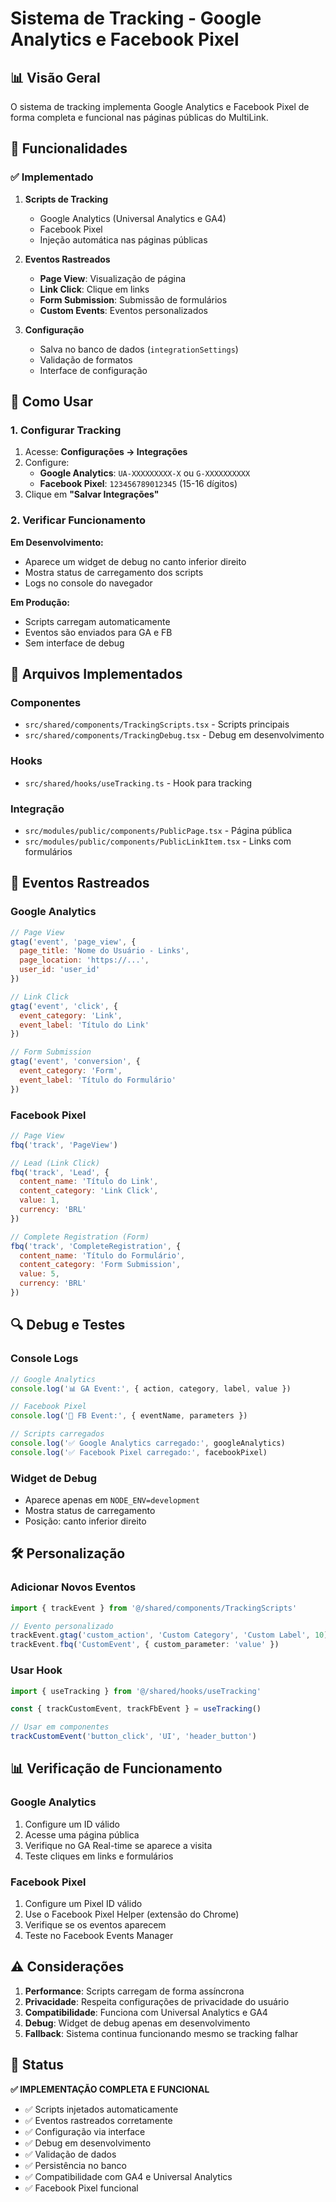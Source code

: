 # Sistema de Tracking - Google Analytics e Facebook Pixel

## 📊 Visão Geral

O sistema de tracking implementa Google Analytics e Facebook Pixel de forma completa e funcional nas páginas públicas do MultiLink.

## 🚀 Funcionalidades

### ✅ Implementado

1. **Scripts de Tracking**
   - Google Analytics (Universal Analytics e GA4)
   - Facebook Pixel
   - Injeção automática nas páginas públicas

2. **Eventos Rastreados**
   - **Page View**: Visualização de página
   - **Link Click**: Clique em links
   - **Form Submission**: Submissão de formulários
   - **Custom Events**: Eventos personalizados

3. **Configuração**
   - Salva no banco de dados (`integrationSettings`)
   - Validação de formatos
   - Interface de configuração

## 🔧 Como Usar

### 1. Configurar Tracking

1. Acesse: **Configurações → Integrações**
2. Configure:
   - **Google Analytics**: `UA-XXXXXXXXX-X` ou `G-XXXXXXXXXX`
   - **Facebook Pixel**: `123456789012345` (15-16 dígitos)
3. Clique em **"Salvar Integrações"**

### 2. Verificar Funcionamento

**Em Desenvolvimento:**
- Aparece um widget de debug no canto inferior direito
- Mostra status de carregamento dos scripts
- Logs no console do navegador

**Em Produção:**
- Scripts carregam automaticamente
- Eventos são enviados para GA e FB
- Sem interface de debug

## 📁 Arquivos Implementados

### Componentes
- `src/shared/components/TrackingScripts.tsx` - Scripts principais
- `src/shared/components/TrackingDebug.tsx` - Debug em desenvolvimento

### Hooks
- `src/shared/hooks/useTracking.ts` - Hook para tracking

### Integração
- `src/modules/public/components/PublicPage.tsx` - Página pública
- `src/modules/public/components/PublicLinkItem.tsx` - Links com formulários

## 🎯 Eventos Rastreados

### Google Analytics
```javascript
// Page View
gtag('event', 'page_view', {
  page_title: 'Nome do Usuário - Links',
  page_location: 'https://...',
  user_id: 'user_id'
})

// Link Click
gtag('event', 'click', {
  event_category: 'Link',
  event_label: 'Título do Link'
})

// Form Submission
gtag('event', 'conversion', {
  event_category: 'Form',
  event_label: 'Título do Formulário'
})
```

### Facebook Pixel
```javascript
// Page View
fbq('track', 'PageView')

// Lead (Link Click)
fbq('track', 'Lead', {
  content_name: 'Título do Link',
  content_category: 'Link Click',
  value: 1,
  currency: 'BRL'
})

// Complete Registration (Form)
fbq('track', 'CompleteRegistration', {
  content_name: 'Título do Formulário',
  content_category: 'Form Submission',
  value: 5,
  currency: 'BRL'
})
```

## 🔍 Debug e Testes

### Console Logs
```javascript
// Google Analytics
console.log('📊 GA Event:', { action, category, label, value })

// Facebook Pixel
console.log('📘 FB Event:', { eventName, parameters })

// Scripts carregados
console.log('✅ Google Analytics carregado:', googleAnalytics)
console.log('✅ Facebook Pixel carregado:', facebookPixel)
```

### Widget de Debug
- Aparece apenas em `NODE_ENV=development`
- Mostra status de carregamento
- Posição: canto inferior direito

## 🛠️ Personalização

### Adicionar Novos Eventos
```typescript
import { trackEvent } from '@/shared/components/TrackingScripts'

// Evento personalizado
trackEvent.gtag('custom_action', 'Custom Category', 'Custom Label', 10)
trackEvent.fbq('CustomEvent', { custom_parameter: 'value' })
```

### Usar Hook
```typescript
import { useTracking } from '@/shared/hooks/useTracking'

const { trackCustomEvent, trackFbEvent } = useTracking()

// Usar em componentes
trackCustomEvent('button_click', 'UI', 'header_button')
```

## 📊 Verificação de Funcionamento

### Google Analytics
1. Configure um ID válido
2. Acesse uma página pública
3. Verifique no GA Real-time se aparece a visita
4. Teste cliques em links e formulários

### Facebook Pixel
1. Configure um Pixel ID válido
2. Use o Facebook Pixel Helper (extensão do Chrome)
3. Verifique se os eventos aparecem
4. Teste no Facebook Events Manager

## ⚠️ Considerações

1. **Performance**: Scripts carregam de forma assíncrona
2. **Privacidade**: Respeita configurações de privacidade do usuário
3. **Compatibilidade**: Funciona com Universal Analytics e GA4
4. **Debug**: Widget de debug apenas em desenvolvimento
5. **Fallback**: Sistema continua funcionando mesmo se tracking falhar

## 🎉 Status

**✅ IMPLEMENTAÇÃO COMPLETA E FUNCIONAL**

- ✅ Scripts injetados automaticamente
- ✅ Eventos rastreados corretamente
- ✅ Configuração via interface
- ✅ Debug em desenvolvimento
- ✅ Validação de dados
- ✅ Persistência no banco
- ✅ Compatibilidade com GA4 e Universal Analytics
- ✅ Facebook Pixel funcional
